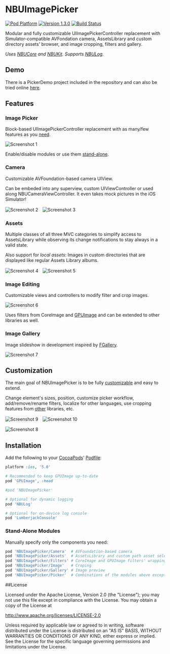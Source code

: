 
NBUImagePicker
==============

[![Pod Platform](https://cocoapod-badges.herokuapp.com/p/NBUImagePicker/badge.svg)](http://cocoadocs.org/docsets/NBUImagePicker/)
[![Version 1.3.0](https://cocoapod-badges.herokuapp.com/v/NBUImagePicker/badge.png)](http://cocoadocs.org/docsets/NBUImagePicker/)
[![Build Status](https://travis-ci.org/CyberAgent/iOS-NBUImagePicker.png?branch=master)](https://travis-ci.org/CyberAgent/iOS-NBUImagePicker)

Modular and fully customizable UIImagePickerController replacement with Simulator-compatible AVFondation camera, AssetsLibrary and custom directory assets' browser, and image cropping, filters and gallery.

_Uses [NBUCore](https://github.com/CyberAgent/iOS-NBUCore) and [NBUKit](https://github.com/CyberAgent/iOS-NBUKit). Supports [NBULog](https://github.com/CyberAgent/iOS-NBULog)._

## Demo

There is a PickerDemo project included in the repository and can also be tried online [here](https://app.io/hOkuyK).

## Features

### Image Picker

Block-based UIImagePickerController replacement with as many/few features as you [need](#installation).

![Screenshot 1](http://cyberagent.github.io/iOS-NBUImagePicker/images/screenshot1.png)

Enable/disable modules or use them [stand-alone](#stand-alone-modules).

### Camera

Customizable AVFoundation-based camera UIView.

Can be embeded into any superview, custom UIViewController or used along NBUCameraViewController.
It even takes mock pictures in the iOS Simulator!

![Screenshot 2](http://cyberagent.github.io/iOS-NBUImagePicker/images/screenshot2.png)　![Screenshot 3](http://cyberagent.github.io/iOS-NBUImagePicker/images/screenshot3.png)

### Assets

Multiple classes of all three MVC categories to simplify access to AssetsLibrary while observing its
change notifications to stay always in a valid state.

Also support for _local assets_: Images in custom directories that are displayed like regular Assets Library albums.

![Screenshot 4](http://cyberagent.github.io/iOS-NBUImagePicker/images/screenshot4.png)　![Screenshot 5](http://cyberagent.github.io/iOS-NBUImagePicker/images/screenshot5.png)

### Image Editing

Customizable views and controllers to modify filter and crop images.

![Screenshot 6](http://cyberagent.github.io/iOS-NBUImagePicker/images/screenshot6.png)

Uses filters from CoreImage and [GPUImage](https://github.com/BradLarson/GPUImage) and can be extended to
other libraries as well.

### Image Gallery

Image slideshow in development inspired by [FGallery](https://github.com/gdavis/FGallery-iPhone).

![Screenshot 7](http://cyberagent.github.io/iOS-NBUImagePicker/images/screenshot7.png)

## Customization

The main goal of NBUImagePicker is to be fully [customizable](https://github.com/CyberAgent/iOS-NBUKit/wiki/NBUKit-Customization) and easy to extend.

Change element's sizes, position, customize picker workflow, add/remove/rename filters, localize for other languages, use cropping features from [other](https://github.com/kishikawakatsumi/PEPhotoCropEditor) libraries, etc.

![Screenshot 9](http://cyberagent.github.io/iOS-NBUImagePicker/images/screenshot9.png)　![Screenshot 10](http://cyberagent.github.io/iOS-NBUImagePicker/images/screenshot10.png)

![Screenshot 8](http://cyberagent.github.io/iOS-NBUImagePicker/images/screenshot8.png)

## Installation

Add the following to your [CocoaPods](http://cocoapods.org)' [Podfile](http://docs.cocoapods.org/podfile.html):

```ruby
platform :ios, '5.0'

# Recommended to keep GPUImage up-to-date
pod 'GPUImage', :head

#pod 'NBUImagePicker'

# Optional for dynamic logging
pod 'NBULog'

# Optional for on-device log console
pod 'LumberjackConsole'
```

### Stand-Alone Modules

Manually specify only the components you need:

```ruby
pod 'NBUImagePicker/Camera'  # AVFoundation-based camera
pod 'NBUImagePicker/Assets'  # AssetsLibrary and custom path asset selection
pod 'NBUImagePicker/Filters' # CoreImage and GPUImage filters' wrapping
pod 'NBUImagePicker/Image'   # Croping
pod 'NBUImagePicker/Gallery' # Image preview
pod 'NBUImagePicker/Picker'  # Combinations of the modules above except for filters
```

##License

Licensed under the Apache License, Version 2.0 (the "License");
you may not use this file except in compliance with the License.
You may obtain a copy of the License at

http://www.apache.org/licenses/LICENSE-2.0

Unless required by applicable law or agreed to in writing, software
distributed under the License is distributed on an "AS IS" BASIS,
WITHOUT WARRANTIES OR CONDITIONS OF ANY KIND, either express or implied.
See the License for the specific language governing permissions and
limitations under the License.


